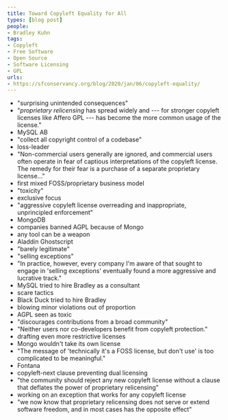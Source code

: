 ```yaml
---
title: Toward Copyleft Equality for All
types: [blog post]
people:
- Bradley Kuhn
tags:
- Copyleft
- Free Software
- Open Source
- Software Licensing
- GPL
urls:
- https://sfconservancy.org/blog/2020/jan/06/copyleft-equality/
---
```


- "surprising unintended consequences"
- "_proprietary relicensing_ has spread widely and --- for stronger copyleft licenses like Affero GPL --- has become the more common usage of the license."
- MySQL AB
- "collect all copyright control of a codebase"
- loss-leader
- "Non-commercial users generally are ignored, and commercial users often operate in fear of captious interpretations of the copyleft license.  The remedy for their fear is a purchase of a separate proprietary license..."
- first mixed FOSS/proprietary business model
- "toxicity"
- exclusive focus
- "aggressive copyleft license overreading and inappropriate, unprincipled enforcement"
- MongoDB
- companies banned AGPL because of Mongo
- any tool can be a weapon
- Aladdin Ghostscript
- "barely legitimate"
- "selling exceptions"
- "In practice, however, every company I'm aware of that sought to engage in 'selling exceptions' eventually found a more aggressive and lucrative track."
- MySQL tried to hire Bradley as a consultant
- scare tactics
- Black Duck tried to hire Bradley
- blowing minor violations out of proportion
- AGPL seen as toxic
- "discourages contributions from a broad community"
- "Neither users nor co-developers benefit from copyleft protection."
- drafting even more restrictive licenses
- Mongo wouldn't take its own license
- "The message of 'technically it's a FOSS license, but don't use' is too complicated to be meaningful."
- Fontana
- copyleft-next clause preventing dual licensing
- "the community should reject any new copyleft license without a clause that deflates the power of proprietary relicensing"
- working on an exception that works for any copyleft license
- "we now know that proprietary relicensing does not serve or extend software freedom, and in most cases has the opposite effect"
